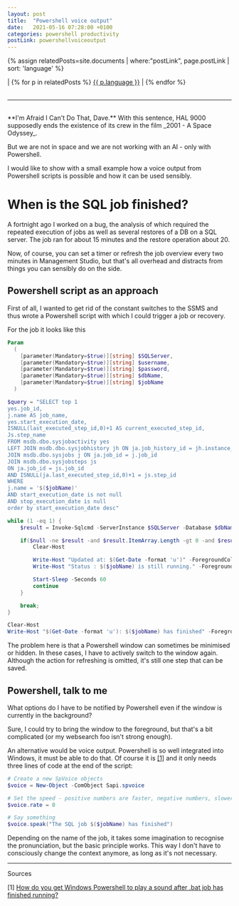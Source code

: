 ```yaml
---
layout: post
title:  "Powershell voice output"
date:   2021-05-16 07:28:00 +0100
categories: powershell productivity
postLink: powershellvoiceoutput
---
```

{% assign relatedPosts=site.documents | where:"postLink", page.postLink | sort: 'language' %}

<div class="language">
|
    {% for p in relatedPosts %}
      <a class="{{ p.language }}" href="{{ site.base-url }}{{ p.url }}">{{ p.language }}</a> |
    {% endfor %}
</div><br/>
<hr>
<br/>
**I'm Afraid I Can't Do That, Dave.**
With this sentence, HAL 9000 supposedly ends the existence of its crew in the film _2001 - A Space Odyssey_.

But we are not in space and we are not working with an AI - only with Powershell.

I would like to show with a small example how a voice output from Powershell scripts is possible and how it can be used sensibly.

# When is the SQL job finished?
A fortnight ago I worked on a bug, the analysis of which required the repeated execution of jobs as well as several restores of a DB on a SQL server. The job ran for about 15 minutes and the restore operation about 20.

Now, of course, you can set a timer or refresh the job overview every two minutes in Management Studio,
but that's all overhead and distracts from things you can sensibly do on the side.

## Powershell script as an approach
First of all, I wanted to get rid of the constant switches to the SSMS and thus wrote a Powershell script with which I could trigger a job or recovery.

For the job it looks like this

```powershell
Param
  (
    [parameter(Mandatory=$true)][string] $SQLServer,
    [parameter(Mandatory=$true)][string] $username,
    [parameter(Mandatory=$true)][string] $password,
    [parameter(Mandatory=$true)][string] $dbName,
    [parameter(Mandatory=$true)][string] $jobName
  )

$query = "SELECT top 1
yes.job_id,
j.name AS job_name,
yes.start_execution_date,      
ISNULL(last_executed_step_id,0)+1 AS current_executed_step_id,
Js.step_name
FROM msdb.dbo.sysjobactivity yes 
LEFT JOIN msdb.dbo.sysjobhistory jh ON ja.job_history_id = jh.instance_id
JOIN msdb.dbo.sysjobs j ON ja.job_id = j.job_id
JOIN msdb.dbo.sysjobsteps js
ON ja.job_id = js.job_id
AND ISNULL(ja.last_executed_step_id,0)+1 = js.step_id
WHERE
j.name = '$($jobName)'
AND start_execution_date is not null
AND stop_execution_date is null
order by start_execution_date desc"

while (1 -eq 1) {
    $result = Invoke-Sqlcmd -ServerInstance $SQLServer -Database $dbName -Query $query -Username $username -Password $password -Verbose

    if($null -ne $result -and $result.ItemArray.Length -gt 0 -and $result.ItemArray[1] -eq $jobName) {
        Clear-Host

        Write-Host "Updated at: $(Get-Date -format 'u')" -ForegroundColor Red
        Write-Host "Status : $($jobName) is still running." -ForegroundColor Red

        Start-Sleep -Seconds 60
        continue
    }

    break;
}

Clear-Host
Write-Host "$(Get-Date -format 'u'): $($jobName) has finished" -ForegroundColor Green
```

The problem here is that a Powershell window can sometimes be minimised or hidden.
In these cases, I have to actively switch to the window again. Although the action for refreshing is omitted, it's still one step that can be saved.

## Powershell, talk to me
What options do I have to be notified by Powershell even if the window is currently in the background?

Sure, I could try to bring the window to the foreground, but that's a bit complicated (or my websearch foo isn't strong enough).

An alternative would be voice output. Powershell is so well integrated into Windows, it must be able to do that.
Of course it is [[1]](#1) and it only needs three lines of code at the end of the script:

```powershell
# Create a new SpVoice objects
$voice = New-Object -ComObject Sapi.spvoice

# Set the speed - positive numbers are faster, negative numbers, slower
$voice.rate = 0

# Say something
$voice.speak("The SQL job $($jobName) has finished")
```

Depending on the name of the job, it takes some imagination to recognise the pronunciation, but the basic principle works.
This way I don't have to consciously change the context anymore, as long as it's not necessary.

<hr/>
Sources

<a name="1"></a>[1] [How do you get Windows Powershell to play a sound after .bat job has finished running?](https://stackoverflow.com/questions/56032478/how-do-you-get-windows-powershell-to-play-a-sound-after-bat-job-has-finished-ru)